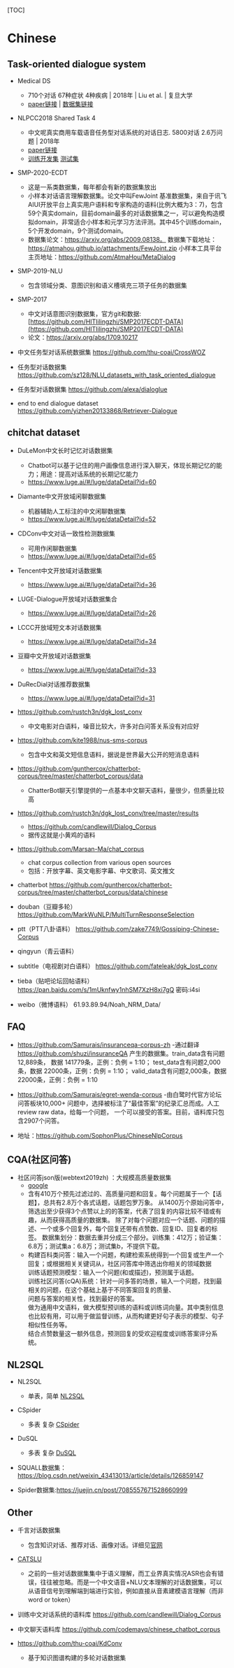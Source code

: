 [TOC]




# Chinese

## Task-oriented dialogue system

- Medical DS
  - 710个对话 67种症状 4种疾病 | 2018年   | Liu et al. | 复旦大学
  - [paper链接](http://www.sdspeople.fudan.edu.cn/zywei/paper/liu-acl2018.pdf) | [数据集链接](http://www.sdspeople.fudan.edu.cn/zywei/data/acl2018-mds.zip)

- NLPCC2018 Shared Task 4
  - 中文呢真实商用车载语音任务型对话系统的对话日志.  5800对话 2.6万问题 | 2018年
  - [paper链接](http://tcci.ccf.org.cn/conference/2018/papers/EV33.pdf) 
  - [训练开发集](http://tcci.ccf.org.cn/conference/2018/dldoc/trainingdata04.zip) [测试集](http://tcci.ccf.org.cn/conference/2018/dldoc/tasktestdata04.zip)
  
- SMP-2020-ECDT
  - 这是一系类数据集，每年都会有新的数据集放出
  - 小样本对话语言理解数据集。论文中叫FewJoint 基准数据集，来自于讯飞AIUI开放平台上真实用户语料和专家构造的语料(比例大概为3：7)，包含59个真实domain，目前domain最多的对话数据集之一，可以避免构造模拟domain，非常适合小样本和元学习方法评测。其中45个训练domain，5个开发domain，9个测试domain。
  - 数据集论文：https://arxiv.org/abs/2009.08138。
  数据集下载地址：https://atmahou.github.io/attachments/FewJoint.zip
  小样本工具平台主页地址：https://github.com/AtmaHou/MetaDialog

- SMP-2019-NLU
  - 包含领域分类、意图识别和语义槽填充三项子任务的数据集
  
- SMP-2017
  - 中文对话意图识别数据集，官方git和数据: [https://github.com/HITlilingzhi/SMP2017ECDT-DATA](https://github.com/HITlilingzhi/SMP2017ECDT-DATA)
  - 论文：[https://arxiv.org/abs/1709.10217  ](https://arxiv.org/abs/1709.10217)
  
- 中文任务型对话系统数据集 https://github.com/thu-coai/CrossWOZ
- 任务型对话数据集 https://github.com/sz128/NLU_datasets_with_task_oriented_dialogue
- 任务型对话数据集 https://github.com/alexa/dialoglue
- end to end dialogue dataset https://github.com/yizhen20133868/Retriever-Dialogue
  

## chitchat dataset

- DuLeMon中文长时记忆对话数据集
  - Chatbot可以基于记住的用户画像信息进行深入聊天，体现长期记忆的能力；用途：提高对话系统的长期记忆能力
  - https://www.luge.ai/#/luge/dataDetail?id=60

- Diamante中文开放域闲聊数据集
  - 机器辅助人工标注的中文闲聊数据集
  - https://www.luge.ai/#/luge/dataDetail?id=52

- CDConv中文对话一致性检测数据集
  - 可用作闲聊数据集
  - https://www.luge.ai/#/luge/dataDetail?id=65

- Tencent中文开放域对话数据集
  - https://www.luge.ai/#/luge/dataDetail?id=36

- LUGE-Dialogue开放域对话数据集合
  - https://www.luge.ai/#/luge/dataDetail?id=26

- LCCC开放域短文本对话数据集
  - https://www.luge.ai/#/luge/dataDetail?id=34

- 豆瓣中文开放域对话数据集
  - https://www.luge.ai/#/luge/dataDetail?id=33

- DuRecDial对话推荐数据集
  - https://www.luge.ai/#/luge/dataDetail?id=31

- https://github.com/rustch3n/dgk_lost_conv 
  - 中文电影对白语料，噪音比较大，许多对白问答关系没有对应好

- https://github.com/kite1988/nus-sms-corpus 
  - 包含中文和英文短信息语料，据说是世界最大公开的短消息语料

- https://github.com/gunthercox/chatterbot-corpus/tree/master/chatterbot_corpus/data 
  - ChatterBot聊天引擎提供的一点基本中文聊天语料，量很少，但质量比较高

- https://github.com/rustch3n/dgk_lost_conv/tree/master/results 
  - https://github.com/candlewill/Dialog_Corpus
  - 据传这就是小黄鸡的语料

- https://github.com/Marsan-Ma/chat_corpus 
  - chat corpus collection from various open sources
  - 包括：开放字幕、英文电影字幕、中文歌词、英文推文

- chatterbot https://github.com/gunthercox/chatterbot-corpus/tree/master/chatterbot_corpus/data/chinese

- douban（豆瓣多轮） https://github.com/MarkWuNLP/MultiTurnResponseSelection 

- ptt（PTT八卦语料） https://github.com/zake7749/Gossiping-Chinese-Corpus 

- qingyun（青云语料） 

- subtitle（电视剧对白语料）  https://github.com/fateleak/dgk_lost_conv 

- tieba（贴吧论坛回帖语料）  https://pan.baidu.com/s/1mUknfwy1nhSM7XzH8xi7gQ 密码:i4si 

- weibo（微博语料）  61.93.89.94/Noah_NRM_Data/   


## FAQ

- https://github.com/Samurais/insuranceqa-corpus-zh 
  -通过翻译  https://github.com/shuzi/insuranceQA 产生的数据集。train_data含有问题12,889条，
  数据 141779条，正例：负例 = 1:10； test_data含有问题2,000条，数据 22000条，正例：负例 = 1:10；
  valid_data含有问题2,000条，数据 22000条，正例：负例 = 1:10
  
- https://github.com/Samurais/egret-wenda-corpus 
  -由白鹭时代官方论坛问答板块10,000+ 问题中，选择被标注了“最佳答案”的纪录汇总而成。人工review raw data，给每一个问题，
  一个可以接受的答案。目前，语料库只包含2907个问答。 

- 地址：https://github.com/SophonPlus/ChineseNlpCorpus


## CQA(社区问答)

- 社区问答json版(webtext2019zh) ：大规模高质量数据集
  - [google](https://drive.google.com/open?id=1u2yW_XohbYL2YAK6Bzc5XrngHstQTf0v)
  - 含有410万个预先过滤过的、高质量问题和回复。每个问题属于一个【话题】，总共有2.8万个各式话题，话题包罗万象。
    从1400万个原始问答中，筛选出至少获得3个点赞以上的的答案，代表了回复的内容比较不错或有趣，从而获得高质量的数据集。
    除了对每个问题对应一个话题、问题的描述、一个或多个回复外，每个回复还带有点赞数、回复ID、回复者的标签。
    数据集划分：数据去重并分成三个部分。训练集：412万；验证集：6.8万；测试集a：6.8万；测试集b，不提供下载。
  - 构建百科类问答：输入一个问题，构建检索系统得到一个回复或生产一个回复；或根据相关关键词从，社区问答库中筛选出你相关的领域数据  
    训练话题预测模型：输入一个问题(和或描述)，预测属于话题。  
    训练社区问答(cQA)系统：针对一问多答的场景，输入一个问题，找到最相关的问题，在这个基础上基于不同答案回复的质量、  
    问题与答案的相关性，找到最好的答案。  
    做为通用中文语料，做大模型预训练的语料或训练词向量。其中类别信息也比较有用，可以用于做监督训练，从而构建更好句子表示的模型、句子相似性任务等。  
    结合点赞数量这一额外信息，预测回复的受欢迎程度或训练答案评分系统。  


## NL2SQL

- NL2SQL 
  - 单表，简单 [NL2SQL](https://arxiv.org/abs/2006.06434)          
  
- CSpider 
  - 多表 复杂 [CSpider](https://arxiv.org/abs/1909.13293)                  
  
- DuSQL  
  - 多表 复杂 [DuSQL](https://www.aclweb.org/anthology/2020.emnlp-main.562.pdf) 

- SQUALL数据集：https://blog.csdn.net/weixin_43413013/article/details/126859147


- Spider数据集:https://juejin.cn/post/7085557671528660999

## Other

- 千言对话数据集
  - 包含知识对话、推荐对话、画像对话。详细见[官网](https://aistudio.baidu.com/aistudio/competition/detail/48/?isFromLUGE=TRUE)
  
- [CATSLU](https://dl.acm.org/doi/10.1145/3340555.3356098)
  - 之前的一些对话数据集集中于语义理解，而工业界真实情况ASR也会有错误，往往被忽略。而是一个中文语音+NLU文本理解的对话数据集，可以从语音信号到理解端到端进行实验，例如直接从音素建模语言理解（而非word or token）


- 训练中文对话系统的语料库 https://github.com/candlewill/Dialog_Corpus

- 中文聊天语料库 https://github.com/codemayq/chinese_chatbot_corpus

- https://github.com/thu-coai/KdConv
  - 基于知识图谱构建的多轮对话数据集
